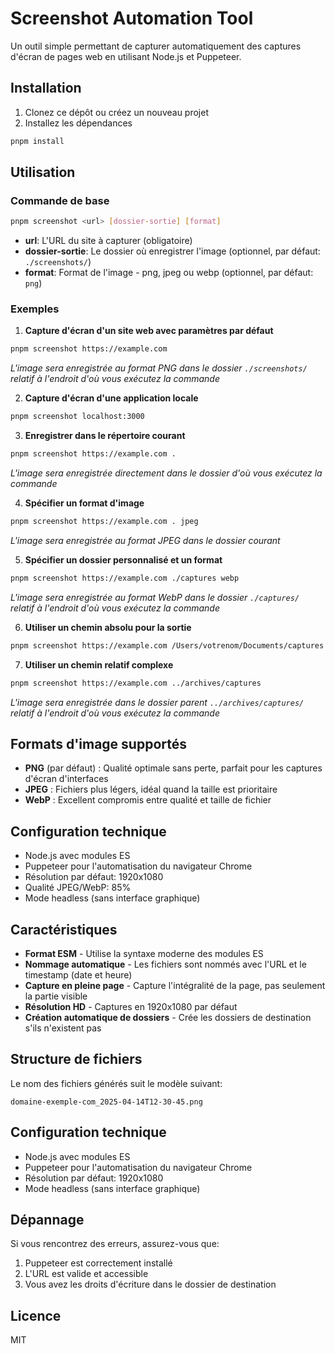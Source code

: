 # Screenshot Automation Tool

Un outil simple permettant de capturer automatiquement des captures d'écran de pages web en utilisant Node.js et Puppeteer.

## Installation

1. Clonez ce dépôt ou créez un nouveau projet
2. Installez les dépendances

```bash
pnpm install
```

## Utilisation

### Commande de base

```bash
pnpm screenshot <url> [dossier-sortie] [format]
```

- **url**: L'URL du site à capturer (obligatoire)
- **dossier-sortie**: Le dossier où enregistrer l'image (optionnel, par défaut: `./screenshots/`)
- **format**: Format de l'image - png, jpeg ou webp (optionnel, par défaut: `png`)

### Exemples

1. **Capture d'écran d'un site web avec paramètres par défaut**

```bash
pnpm screenshot https://example.com
```
*L'image sera enregistrée au format PNG dans le dossier `./screenshots/` relatif à l'endroit d'où vous exécutez la commande*

2. **Capture d'écran d'une application locale**

```bash
pnpm screenshot localhost:3000
```

3. **Enregistrer dans le répertoire courant**

```bash
pnpm screenshot https://example.com .
```
*L'image sera enregistrée directement dans le dossier d'où vous exécutez la commande*

4. **Spécifier un format d'image**

```bash
pnpm screenshot https://example.com . jpeg
```
*L'image sera enregistrée au format JPEG dans le dossier courant*

5. **Spécifier un dossier personnalisé et un format**

```bash
pnpm screenshot https://example.com ./captures webp
```
*L'image sera enregistrée au format WebP dans le dossier `./captures/` relatif à l'endroit d'où vous exécutez la commande*

6. **Utiliser un chemin absolu pour la sortie**

```bash
pnpm screenshot https://example.com /Users/votrenom/Documents/captures
```

7. **Utiliser un chemin relatif complexe**

```bash
pnpm screenshot https://example.com ../archives/captures
```
*L'image sera enregistrée dans le dossier parent `../archives/captures/` relatif à l'endroit d'où vous exécutez la commande*

## Formats d'image supportés

- **PNG** (par défaut) : Qualité optimale sans perte, parfait pour les captures d'écran d'interfaces
- **JPEG** : Fichiers plus légers, idéal quand la taille est prioritaire
- **WebP** : Excellent compromis entre qualité et taille de fichier

## Configuration technique

- Node.js avec modules ES
- Puppeteer pour l'automatisation du navigateur Chrome
- Résolution par défaut: 1920x1080
- Qualité JPEG/WebP: 85%
- Mode headless (sans interface graphique)

## Caractéristiques

- **Format ESM** - Utilise la syntaxe moderne des modules ES
- **Nommage automatique** - Les fichiers sont nommés avec l'URL et le timestamp (date et heure)
- **Capture en pleine page** - Capture l'intégralité de la page, pas seulement la partie visible
- **Résolution HD** - Captures en 1920x1080 par défaut
- **Création automatique de dossiers** - Crée les dossiers de destination s'ils n'existent pas

## Structure de fichiers

Le nom des fichiers générés suit le modèle suivant:
```
domaine-exemple-com_2025-04-14T12-30-45.png
```

## Configuration technique

- Node.js avec modules ES
- Puppeteer pour l'automatisation du navigateur Chrome
- Résolution par défaut: 1920x1080
- Mode headless (sans interface graphique)

## Dépannage

Si vous rencontrez des erreurs, assurez-vous que:

1. Puppeteer est correctement installé
2. L'URL est valide et accessible
3. Vous avez les droits d'écriture dans le dossier de destination

## Licence

MIT